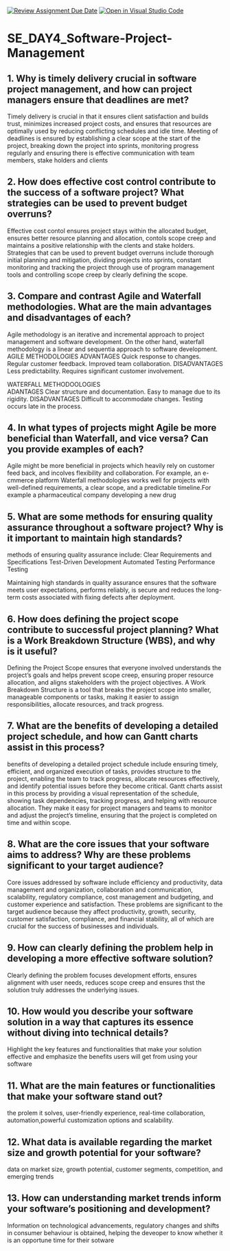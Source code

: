 [![Review Assignment Due Date](https://classroom.github.com/assets/deadline-readme-button-22041afd0340ce965d47ae6ef1cefeee28c7c493a6346c4f15d667ab976d596c.svg)](https://classroom.github.com/a/9pw6JKcu)
[![Open in Visual Studio Code](https://classroom.github.com/assets/open-in-vscode-2e0aaae1b6195c2367325f4f02e2d04e9abb55f0b24a779b69b11b9e10269abc.svg)](https://classroom.github.com/online_ide?assignment_repo_id=18463270&assignment_repo_type=AssignmentRepo)
# SE_DAY4_Software-Project-Management
## 1. Why is timely delivery crucial in software project management, and how can project managers ensure that deadlines are met?
Timely delivery is crucial in that it ensures client satisfaction and builds trust, minimizes increased project costs, and ensures that resources are optimally used by reducing conflicting schedules and idle time.
Meeting of deadlines is ensured  by establishing a clear scope at the start of the project, breaking down the project into sprints, monitoring progress regularly and ensuring there is effective communication with team members, stake holders and clients 

## 2. How does effective cost control contribute to the success of a software project? What strategies can be used to prevent budget overruns?
Effective cost contol ensures  project stays within the allocated budget, ensures better resource planning and allocation, contols scope creep and maintains a positive relationship with the clents and stake holders. 
Strategies that can be used to prevent budget overruns include thorough initial planning and mitigation, dividing projects into sprints, constant monitoring and tracking the project through use of program management tools and controlling scope creep by clearly defining the scope.

## 3. Compare and contrast Agile and Waterfall methodologies. What are the main advantages and disadvantages of each?
Agile methodology is an iterative and incremental approach to project management and software development. On the other hand, waterfall methodology is a linear and sequentia approach to software development.
AGILE METHODOLOGIES
  ADVANTAGES
    Quick response to changes.
    Regular customer feedback.
    Improved team collaboration.
  DISADVANTAGES
   Less predictability.
   Requires significant customer involvement.
   
WATERFALL METHODOOLOGIES   
  ADANTAGES
   Clear structure and documentation.
   Easy to manage due to its rigidity. 
  DISADVANTAGES 
    Difficult to accommodate changes.
    Testing occurs late in the process.
  
## 4. In what types of projects might Agile be more beneficial than Waterfall, and vice versa? Can you provide examples of each?
Agile might be more beneficial in projects which heavily rely on customer feed back, and incolves flexibility and collaboration. For example, an e-cmmerce platform
Waterfall methodologies works well for projects with well-defined requirements, a clear scope, and a predictable timeline.For example a pharmaceutical company developing a new drug 

## 5. What are some methods for ensuring quality assurance throughout a software project? Why is it important to maintain high standards?
methods of ensuring quality assurance include:
Clear Requirements and Specifications
Test-Driven Development
Automated Testing
Performance Testing

Maintaining high standards in quality assurance ensures that the software meets user expectations, performs reliably, is secure and reduces the long-term costs associated with fixing defects after deployment.

## 6. How does defining the project scope contribute to successful project planning? What is a Work Breakdown Structure (WBS), and why is it useful?
Defining the Project Scope ensures that everyone involved understands the project’s goals and helps prevent scope creep, ensuring proper resource allocation, and aligns stakeholders with the project objectives.
A Work Breakdown Structure is a tool that breaks the project scope into smaller, manageable components or tasks, making it easier to assign responsibilities, allocate resources, and track progress.

## 7. What are the benefits of developing a detailed project schedule, and how can Gantt charts assist in this process?
benefits of developing a detailed project schedule include ensuring timely, efficient, and organized execution of tasks, provides structure to the project, enabling the team to track progress, allocate resources effectively, and identify potential issues before they become critical.
Gantt charts assist in this process by providing a visual representation of the schedule, showing task dependencies, tracking progress, and helping with resource allocation. They make it easy for project managers and teams to monitor and adjust the project’s timeline, ensuring that the project is completed on time and within scope.

## 8. What are the core issues that your software aims to address? Why are these problems significant to your target audience?
Core issues addressed by software include efficiency and productivity, data management and organization, collaboration and communication, scalability, regulatory compliance, cost management and budgeting, and customer experience and satisfaction.
These problems are significant to the target audience because they affect productivity, growth, security, customer satisfaction, compliance, and financial stability, all of which are crucial for the success of businesses and individuals.

## 9. How can clearly defining the problem help in developing a more effective software solution?
Clearly defining the problem focuses development efforts, ensures alignment with user needs, reduces scope creep and ensures thst the solution truly addresses the underlying issues.

## 10. How would you describe your software solution in a way that captures its essence without diving into technical details?
Highlight the key features and functionalities that make your solution effective and emphasize the benefits users will get from  using your software

## 11. What are the main features or functionalities that make your software stand out?
the prolem it solves, user-friendly experience, real-time collaboration, automation,powerful customization options and scalability.

## 12. What data is available regarding the market size and growth potential for your software?
data on market size, growth potential, customer segments, competition, and emerging trends 

## 13. How can understanding market trends inform your software’s positioning and development?
Information on technological advancements, regulatory changes and shifts in consumer behaviour is obtained, helping the deveoper to know whether it is an opportune time for their sotware

